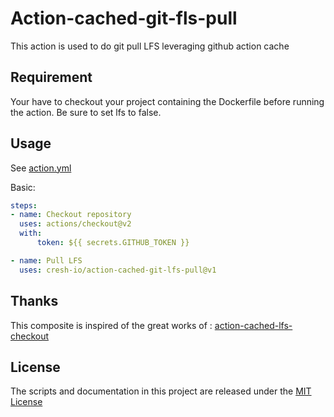 # Action-cached-git-fls-pull

This action is used to do git pull LFS leveraging github action cache

## Requirement

Your have to checkout your project containing the Dockerfile before running the action. Be sure to set lfs to false.

## Usage

See [action.yml](action.yml)

Basic:

```yaml
steps:
- name: Checkout repository
  uses: actions/checkout@v2
  with:
      token: ${{ secrets.GITHUB_TOKEN }}

- name: Pull LFS
  uses: cresh-io/action-cached-git-lfs-pull@v1
```

## Thanks

This composite is inspired of the great works of : [action-cached-lfs-checkout](https://github.com/nschloe/action-cached-lfs-checkout)

## License

The scripts and documentation in this project are released under the [MIT License](LICENSE)
